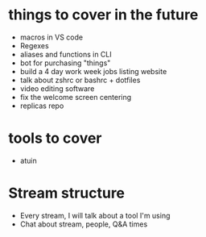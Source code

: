 # things to cover in the future

- macros in VS code
- Regexes
- aliases and functions in CLI
- bot for purchasing "things"
- build a 4 day work week jobs listing website
- talk about zshrc or bashrc + dotfiles
- video editing software
- fix the welcome screen centering
- replicas repo

# tools to cover

- atuin

# Stream structure

- Every stream, I will talk about a tool I'm using
- Chat about stream, people, Q&A times

